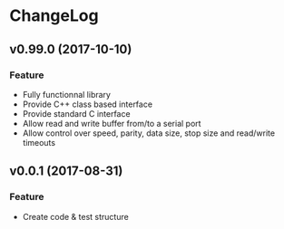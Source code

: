# ChangeLog

## v0.99.0 (2017-10-10)

### Feature

- Fully functionnal library
- Provide C++ class based interface
- Provide standard C interface
- Allow read and write buffer from/to a serial port
- Allow control over speed, parity, data size, stop size and read/write timeouts

## v0.0.1 (2017-08-31)

### Feature

- Create code & test structure
